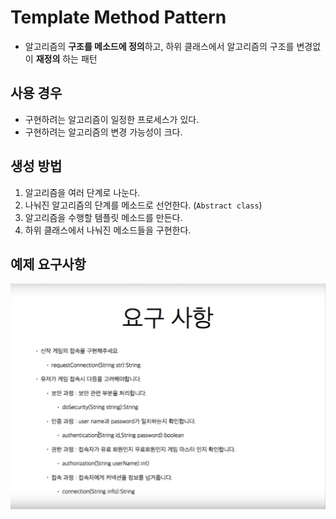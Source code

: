 # Template Method Pattern

- 알고리즘의 **구조를 메소드에 정의**하고, 하위 클래스에서 알고리즘의 구조를 변경없이 **재정의** 하는 패턴

## 사용 경우
- 구현하려는 알고리즘이 일정한 프로세스가 있다.
- 구현하려는 알고리즘의 변경 가능성이 크다.

## 생성 방법
1. 알고리즘을 여러 단계로 나눈다.
2. 나눠진 알고리즘의 단계를 메소드로 선언한다. (`Abstract class`)
3. 알고리즘을 수행할 템플릿 메소드를 만든다.
4. 하위 클래스에서 나눠진 메소드들을 구현한다.

## 예제 요구사항
![](../images/TemplateMethod.png)

